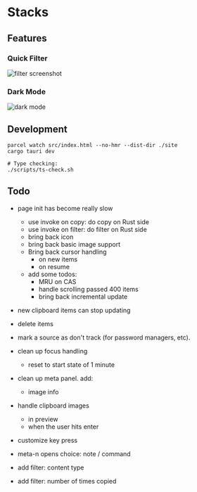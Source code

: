 # Stacks

## Features

### Quick Filter

![filter screenshot](./docs/filter-screenshot.webp)

### Dark Mode

![dark mode](./docs/dark-mode.webp)

## Development

```
parcel watch src/index.html --no-hmr --dist-dir ./site
cargo tauri dev

# Type checking:
./scripts/ts-check.sh
```

## Todo

- page init has become really slow
    - use invoke on copy: do copy on Rust side
    - use invoke on filter: do filter on Rust side
    - bring back icon
    - bring back basic image support
    - Bring back cursor handling
        - on new items
        - on resume
    - add some todos:
        - MRU on CAS
        - handle scrolling passed 400 items
        - bring back incremental update

- new clipboard items can stop updating

- delete items

- mark a source as don't track (for password managers, etc).
- clean up focus handling
    - reset to start state of 1 minute
- clean up meta panel. add:
    - image info
- handle clipboard images
    - in preview
    - when the user hits enter
- customize key press
- meta-n opens choice: note / command
- add filter: content type
- add filter: number of times copied
